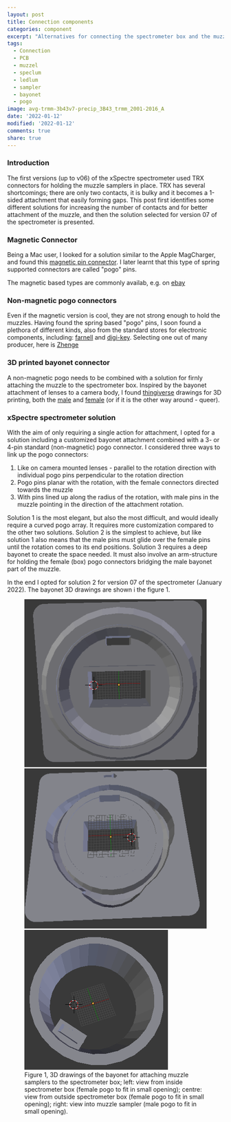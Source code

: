 ```yaml
---
layout: post
title: Connection components
categories: component
excerpt: "Alternatives for connecting the spectrometer box and the muzzles"
tags:
  - Connection
  - PCB
  - muzzel
  - speclum
  - ledlum
  - sampler
  - bayonet
  - pogo
image: avg-trmm-3b43v7-precip_3B43_trmm_2001-2016_A
date: '2022-01-12'
modified: '2022-01-12'
comments: true
share: true
---
```


### Introduction

The first versions (up to v06) of the xSpectre spectrometer used TRX connectors for holding the muzzle samplers in place. TRX has several shortcomings; there are only two contacts, it is bulky and it becomes a 1-sided attachment that easily forming gaps. This post first identifies some different solutions for increasing the number of contacts and for better attachment of the muzzle, and then the solution selected for version 07 of the spectrometer is presented.

### Magnetic Connector

Being a Mac user, I looked for a solution similar to the Apple MagCharger, and found this [magnetic pin connector](https://www.alibaba.com/product-detail/Electronic-device-anti-reverse-pogo-4_62537762978.html). I later learnt that this type of spring supported connectors are called "pogo" pins.

The magnetic based types are commonly availab, e.g. on [ebay](https://www.ebay.com/itm/144017332948?mkevt=1&siteid=1&mkcid=2&mkrid=21578-161791-641484-7&source_name=google&mktype=pla_ssc&campaignid=12973198226&groupid=124712055351&targeted=pla-1248581038030&MT_ID=&adpos=&device=c&googleloc=9062457&itemid=144017332948&merchantid=116792603&geo_id=192&gclid=CjwKCAiAlfqOBhAeEiwAYi43F5kt-N-4mAdb_jvgrdWXfchSO2RWgnA-wOCurWe2mQacCIesqMfhAxoCjpcQAvD_BwE)

### Non-magnetic pogo connectors

Even if the magnetic version is cool, they are not strong enough to hold the muzzles. Having found the spring based "pogo" pins, I soon found a plethora of different kinds, also from the standard stores for electronic components, including: [farnell](https://se.farnell.com/w/c/connectors/spring-loaded-connectors?st=pogo) and [digi-key](https://www.digikey.se/en/products/filter/contacts-spring-loaded-pogo-pins-and-pressure). Selecting one out of many producer, here is [Zhenge](https://pogopin.net)

### 3D printed bayonet connector

A non-magnetic pogo needs to be combined with a solution for firnly attaching the muzzle to the spectrometer box. Inspired by the bayonet attachment of lenses to a camera body, I found [thingiverse](https://www.thingiverse.com/thing:4721555) drawings for 3D printing, both the [male](https://www.thingiverse.com/thing:1500383) and [female](https://www.thingiverse.com/thing:182044) (or if it is the other way around - queer).

### xSpectre spectrometer solution

With the aim of only requiring a single action for attachment, I opted for a solution including a customized bayonet attachment combined with a 3- or 4-pin standard (non-magnetic) pogo connector. I considered three ways to link up the pogo connectors:

1. Like on camera mounted lenses - parallel to the rotation direction with individual pogo pins perpendicular to the rotation direction
2. Pogo pins planar with the rotation, with the female connectors directed towards the muzzle
3. With pins lined up along the radius of the rotation, with male pins in the muzzle pointing in the direction of the attachment rotation.

Solution 1 is the most elegant, but also the most difficult, and would ideally require a curved pogo array. It requires more customization compared to the other two solutions. Solution 2 is the simplest to achieve, but like solution 1 also means that the male pins must glide over the female pins until the rotation comes to its end positions. Solution 3 requires a deep bayonet to create the space needed. It must also involve an arm-structure for holding the female (box) pogo connectors bridging the male bayonet part of the muzzle.

In the end I opted for solution 2 for version 07 of the spectrometer (January 2022). The bayonet 3D drawings are shown i the figure 1.

<figure class="third">
<img src="../../images/baynett_box_3Ddrawing_inside_w_opening4pogo.png">
<img src="../../images/baynett_box_3Ddrawing_outside_w_opening4pogo.png">
<img src="../../images/bayonet_obective_3Ddrawing_w_opening4pogo.png">
<figcaption> Figure 1, 3D drawings of the bayonet for attaching muzzle samplers to the spectrometer box; left: view from inside spectrometer box (female pogo to fit in small opening); centre: view from outside spectrometer box (female pogo to fit in small opening); right: view into muzzle sampler (male pogo to fit in small opening).</figcaption>
</figure>
